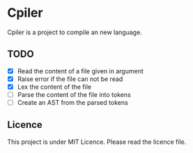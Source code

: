 # Cpiler

Cpiler is a project to compile an new language.

## TODO

- [x] Read the content of a file given in argument
- [x] Raise error if the file can not be read
- [x] Lex the content of the file
- [ ] Parse the content of the file into tokens
- [ ] Create an AST from the parsed tokens

## Licence

This project is under MIT Licence. Please read the licence file.
